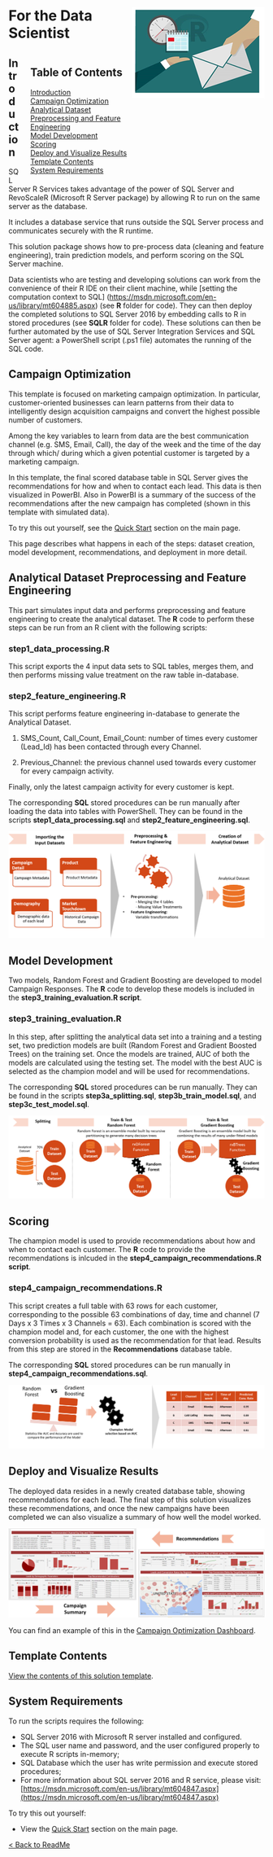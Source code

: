 # <img src="Images/management.png" align="right">
# For the Data Scientist

<div style="width:200px; float:right; padding-left:20px">
<h2>Table of Contents</h2>
<ul style=" list-style-type:none; padding:0; margin-left:0px;">
<li><a href="#introduction">Introduction</a></li>
<li><a href="#campaign-optimization">Campaign Optimization</a></li>
<li><a href="#analytical-dataset-preprocessing-and-feature-engineering">Analytical Dataset Preprocessing and Feature Engineering</a></li>
<li><a href="#model-development">Model Development</a></li>
<li><a href="#scoring">Scoring</a></li>
<li><a href="#>deploy-and-visualize-results">Deploy and Visualize Results</a></li>
<li><a href="#template-contents">Template Contents</a></li>
<li><a href="#system-requirements">System Requirements</a></li>
</div>

## Introduction

SQL Server R Services takes advantage of the power of SQL Server and RevoScaleR (Microsoft R Server package) by allowing R to run on the same server as the database. 

It includes a database service that runs outside the SQL Server process and communicates securely with the R runtime. 

This solution package shows how to pre-process data (cleaning and feature engineering), train prediction models, and perform scoring on the SQL Server machine. 

Data scientists who are testing and developing solutions can work from the convenience of their R IDE on their client machine, while [setting the computation context to SQL] (https://msdn.microsoft.com/en-us/library/mt604885.aspx) (see **R** folder for code).  They can then deploy the completed solutions to SQL Server 2016 by embedding calls to R in stored procedures (see **SQLR** folder for code). These solutions can then be further automated by the use of SQL Server Integration Services and SQL Server agent: a PowerShell script (.ps1 file) automates the running of the SQL code.


## Campaign Optimization

This template is focused on marketing campaign optimization. In particular, customer-oriented businesses can learn patterns from their data to intelligently design acquisition campaigns and convert the highest possible number of customers. 

Among the key variables to learn from data are the best communication channel (e.g. SMS, Email, Call), the day of the week and the time of the day through which/ during which a given potential customer is targeted by a marketing campaign.

In this template, the final scored database table in SQL Server gives the recommendations for how and when to contact each lead. This data is then visualized in PowerBI. Also in PowerBI is a summary of the success of the recommendations after the new campaign has completed (shown in this template with simulated data).

To try this out yourself, see the [Quick Start](../readme.md#quickstart) section on the main page.

This page describes what happens in each of the steps: dataset creation, model development, recommendations, and deployment in more detail.


##  Analytical Dataset Preprocessing and Feature Engineering

This part simulates input data and performs preprocessing and feature engineering to create the analytical dataset. 
The **R** code to perform these steps can be run from an R client with the following scripts:

### step1_data_processing.R

This script exports the 4 input data sets to SQL tables, merges them, and then performs missing value treatment on the raw table in-database.

### step2_feature_engineering.R

This script performs feature engineering in-database to generate the Analytical Dataset. 

1.	SMS_Count, Call_Count, Email_Count: number of times every customer (Lead_Id) has been contacted through every Channel.

2.	Previous_Channel: the previous channel used towards every customer for every campaign activity. 

Finally, only the latest campaign activity for every customer is kept.

The corresponding **SQL** stored procedures can be run manually after loading the data into tables with PowerShell. They can be found in the scripts **step1_data_processing.sql** and **step2_feature_engineering.sql**.

![Data Processing ](Images/datacreate.png?raw=true)

## Model Development
Two models, Random Forest and Gradient Boosting are developed to model Campaign Responses.  The **R** code to develop these models is included in the **step3_training_evaluation.R script**.

### step3_training_evaluation.R

In this step, after splitting the analytical data set into a training and a testing set, two prediction models are built (Random Forest and Gradient Boosted Trees) on the training set. Once the models are trained, AUC of both the models are calculated using the testing set. The model with the best AUC is selected as the champion model and will be used for recommendations.

The corresponding **SQL** stored procedures can be run manually. They can be found in the scripts **step3a_splitting.sql**, **step3b_train_model.sql**, and **step3c_test_model.sql**.

![Training / Testing ](Images/model.png?raw=true)

##  Scoring
The champion model is used to provide recommendations about how and when to contact each customer. The **R** code to provide the recommendations is inlcuded in the **step4_campaign_recommendations.R script**.

### step4_campaign_recommendations.R

This script creates a full table with 63 rows for each customer, corresponding to the possible 63 combinations of day, time and channel (7 Days x 3 Times x 3 Channels = 63).  Each combination is scored with the champion model and, for each customer, the one with the highest conversion probability is used as the recommendation for that lead.  Results from this step are stored in the **Recommendations** database table. 

The corresponding **SQL** stored procedures can be run manually in **step4_campaign_recommendations.sql**. 

![Scoring](Images/model_score.png?raw=true)

  
##  Deploy and Visualize Results
The deployed data resides in a newly created database table, showing recommendations for each lead.  The final step of this solution visualizes these recommendations, and once the new campaigns have been completed we can also visualize a summary of how well the model worked.  

![Visualize](Images/visualize.png?raw=true)

You can find an example of this in the  [Campaign Optimization Dashboard](Campaign%20Optimization%20Dashboard.pbix).



## Template Contents 

[View the contents of this solution template](contents.md).


## System Requirements

To run the scripts requires the following:

- SQL Server 2016 with Microsoft R server installed and configured.     
- The SQL user name and password, and the user configured properly to execute R scripts in-memory;
- SQL Database which the user has write permission and execute stored procedures;
- For more information about SQL server 2016 and R service, please visit: [https://msdn.microsoft.com/en-us/library/mt604847.aspx](https://msdn.microsoft.com/en-us/library/mt604847.aspx)


To try this out yourself: 
* View the [Quick Start](../readme.md#quickstart) section on the main page.

[&lt; Back to ReadMe](../readme.md)
